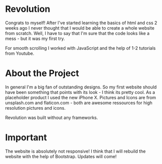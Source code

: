 # Revolution 
Congrats to myself! After I've started learning the basics of html and css 2 weeks ago I never thought that I would be able to create a whole website from scratch. Well, I have to say that I'm sure that the code looks like a mess - but it was my first try.

For smooth scrolling I worked with JavaScript and the help of 1-2 tutorials from Youtube.

# About the Project
In general I'm a big fan of outstanding designs. So my first website should have been something that points with its look - I think its pretty cool. As a placeholder product I used the new iPhone X. Pictures and Icons are from unsplash.com and flaticon.com - both are awesome ressources for high resolution pictures and icons.

Revolution was built without any frameworks.

# Important
The website is absolutely not responsive! I think that I will rebuild the website with the help of Bootstrap. Updates will come! 
